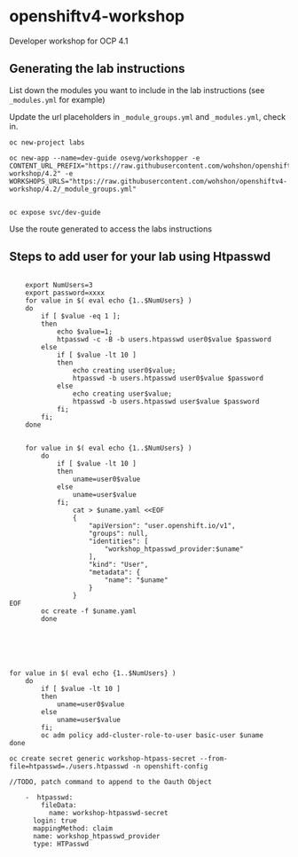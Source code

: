 # openshiftv4-workshop

Developer workshop for OCP 4.1

## Generating the lab instructions

List down the modules you want to include in the lab instructions (see `_modules.yml` for example)

Update the url placeholders in `_module_groups.yml` and `_modules.yml`, check in.


```
oc new-project labs

oc new-app --name=dev-guide osevg/workshopper -e CONTENT_URL_PREFIX="https://raw.githubusercontent.com/wohshon/openshiftv4-workshop/4.2" -e WORKSHOPS_URLS="https://raw.githubusercontent.com/wohshon/openshiftv4-workshop/4.2/_module_groups.yml"


oc expose svc/dev-guide
```

Use the route generated to access the labs instructions

## Steps to add user for your lab using Htpasswd 

```

    export NumUsers=3
    export password=xxxx
    for value in $( eval echo {1..$NumUsers} ) 
    do
        if [ $value -eq 1 ];
        then
            echo $value=1;
            htpasswd -c -B -b users.htpasswd user0$value $password
        else
            if [ $value -lt 10 ]
            then
                echo creating user0$value;
                htpasswd -b users.htpasswd user0$value $password
            else
                echo creating user$value;
                htpasswd -b users.htpasswd user$value $password
            fi;
        fi;
    done


    for value in $( eval echo {1..$NumUsers} )
        do
            if [ $value -lt 10 ]
            then
                uname=user0$value
            else
                uname=user$value
            fi;
                cat > $uname.yaml <<EOF
                {
                    "apiVersion": "user.openshift.io/v1",
                    "groups": null,
                    "identities": [
                        "workshop_htpasswd_provider:$uname"
                    ],
                    "kind": "User",
                    "metadata": {
                        "name": "$uname"
                    }
                }
EOF
        oc create -f $uname.yaml
        done






for value in $( eval echo {1..$NumUsers} )
    do
        if [ $value -lt 10 ]
        then
            uname=user0$value
        else
            uname=user$value
        fi;
        oc adm policy add-cluster-role-to-user basic-user $uname
done

oc create secret generic workshop-htpass-secret --from-file=htpasswd=./users.htpasswd -n openshift-config

//TODO, patch command to append to the Oauth Object

    -  htpasswd:
        fileData:
          name: workshop-htpasswd-secret
      login: true
      mappingMethod: claim
      name: workshop_htpasswd_provider
      type: HTPasswd

```
